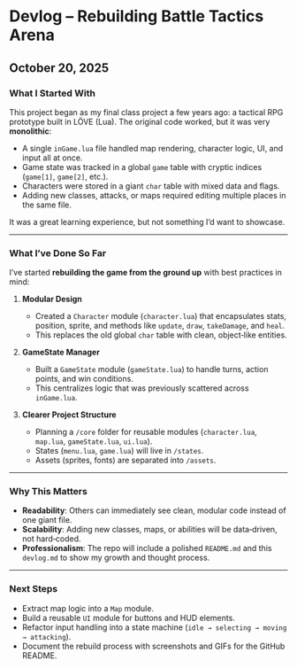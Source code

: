 # Devlog – Rebuilding Battle Tactics Arena

## October 20, 2025

### What I Started With
This project began as my final class project a few years ago: a tactical RPG prototype built in LÖVE (Lua). The original code worked, but it was very **monolithic**:
- A single `inGame.lua` file handled map rendering, character logic, UI, and input all at once.
- Game state was tracked in a global `game` table with cryptic indices (`game[1]`, `game[2]`, etc.).
- Characters were stored in a giant `char` table with mixed data and flags.
- Adding new classes, attacks, or maps required editing multiple places in the same file.

It was a great learning experience, but not something I’d want to showcase.

---

### What I’ve Done So Far
I’ve started **rebuilding the game from the ground up** with best practices in mind:

1. **Modular Design**
   - Created a `Character` module (`character.lua`) that encapsulates stats, position, sprite, and methods like `update`, `draw`, `takeDamage`, and `heal`.
   - This replaces the old global `char` table with clean, object‑like entities.

2. **GameState Manager**
   - Built a `GameState` module (`gameState.lua`) to handle turns, action points, and win conditions.
   - This centralizes logic that was previously scattered across `inGame.lua`.

3. **Clearer Project Structure**
   - Planning a `/core` folder for reusable modules (`character.lua`, `map.lua`, `gameState.lua`, `ui.lua`).
   - States (`menu.lua`, `game.lua`) will live in `/states`.
   - Assets (sprites, fonts) are separated into `/assets`.

---

### Why This Matters
- **Readability**: Others can immediately see clean, modular code instead of one giant file.
- **Scalability**: Adding new classes, maps, or abilities will be data‑driven, not hard‑coded.
- **Professionalism**: The repo will include a polished `README.md` and this `devlog.md` to show my growth and thought process.

---

### Next Steps
- Extract map logic into a `Map` module.
- Build a reusable `UI` module for buttons and HUD elements.
- Refactor input handling into a state machine (`idle → selecting → moving → attacking`).
- Document the rebuild process with screenshots and GIFs for the GitHub README.